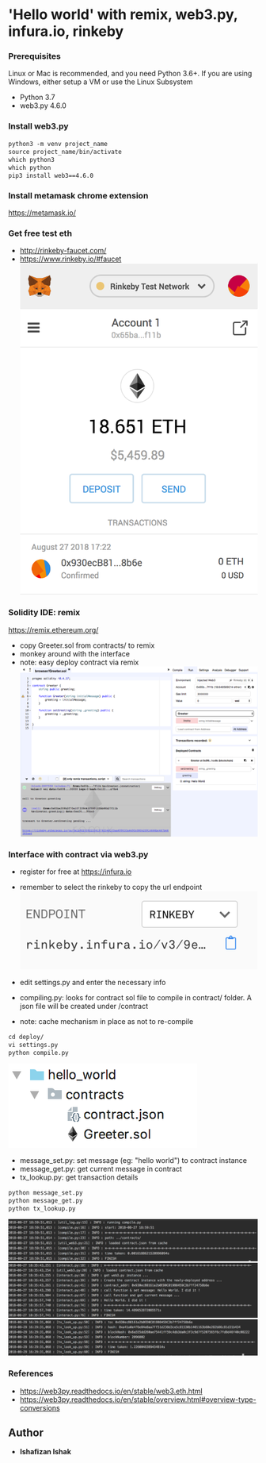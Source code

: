 # 'Hello world' with remix, web3.py, infura.io, rinkeby
### Prerequisites
Linux or Mac is recommended, and you need Python 3.6+. If you are using Windows, either setup a VM or use the Linux Subsystem

- Python 3.7 
- web3.py 4.6.0

### Install web3.py
```
python3 -m venv project_name
source project_name/bin/activate
which python3
which python
pip3 install web3==4.6.0
```
### Install metamask chrome extension
https://metamask.io/

### Get free test eth
- http://rinkeby-faucet.com/
- https://www.rinkeby.io/#faucet
![Alt text](img/Screen%20Shot%202018-08-29%20at%203.38.11%20PM.png)

### Solidity IDE: remix
https://remix.ethereum.org/
- copy Greeter.sol from contracts/ to remix
- monkey around with the interface
- note: easy deploy contract via remix
![Alt text](img/Screen%20Shot%202018-08-29%20at%205.07.10%20PM.png)

### Interface with contract via web3.py
- register for free at https://infura.io
- remember to select the rinkeby to copy the url endpoint
![Alt text](img/Screen%20Shot%202018-08-29%20at%203.29.02%20PM.png)

- edit settings.py and enter the necessary info
- compiling.py: looks for contract sol file to compile in contract/ folder. A json file will be created under /contract
- note: cache mechanism in place as not to re-compile 
```
cd deploy/
vi settings.py
python compile.py
```
![Alt text](img/Screen%20Shot%202018-08-29%20at%205.01.20%20PM.png)

- message_set.py: set message (eg: "hello world") to contract instance
- message_get.py: get current message in contract
- tx_lookup.py: get transaction details 
```
python message_set.py
python message_get.py
python tx_lookup.py
```
![Alt text](img/Screen%20Shot%202018-08-27%20at%206.59.52%20PM.png)
![Alt text](img/Screen%20Shot%202018-08-27%20at%206.59.35%20PM.png)
![Alt text](img/Screen%20Shot%202018-08-29%20at%204.29.37%20PM.png)

### References
- https://web3py.readthedocs.io/en/stable/web3.eth.html
- https://web3py.readthedocs.io/en/stable/overview.html#overview-type-conversions

## Author
* **Ishafizan Ishak**


